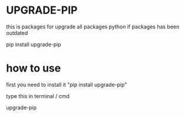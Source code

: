 # UPGRADE-PIP

this is packages for upgrade all packages python if packages has been outdated

pip install upgrade-pip

# how to use

first you need to install it "pip install upgrade-pip"

type this in terminal / cmd

upgrade-pip

